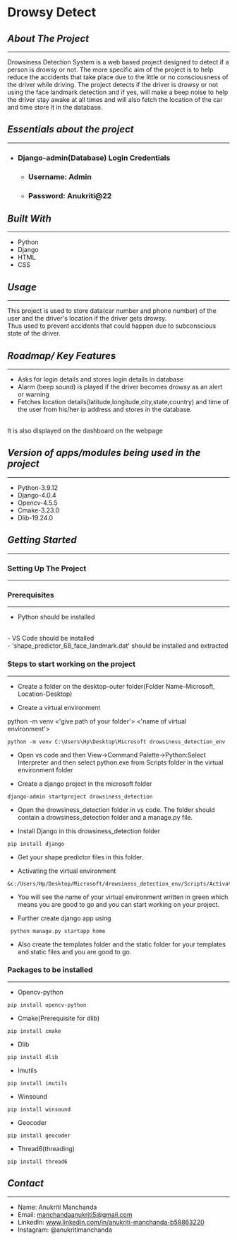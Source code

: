 # **Drowsy Detect**
## _About The Project_
---
 Drowsiness Detection System is a web based project designed to detect if a person is drowsy or not. The more specific aim of the project is to help reduce the accidents that take place due to the little or no consciousness of the driver while driving. The project detects if the driver is drowsy or not using the face landmark detection and if yes, will make a beep noise to help the driver stay awake at all times and will also fetch the location of the car and time store it in the database.

 ## _Essentials about the project_
 ---
 - ### Django-admin(Database) Login Credentials
    - ### Username: Admin
    - ### Password: Anukriti@22
 
 ## _Built With_
 ---
 - Python
 - Django
 - HTML
 - CSS
 ## _Usage_
 ---
 This project is used to store data(car number and phone number) of the user and the driver's location if the driver gets drowsy.
 <br />
 Thus used to prevent accidents that could happen due to subconscious state of the driver. 

 ## _Roadmap/ Key Features_
 ---
 - Asks for login details and stores login details in database
 - Alarm (beep sound) is played if the driver becomes drowsy as an alert or warning
 - Fetches location details(latitude,longitude,city,state,country) and time of the user from his/her ip address and stores in the database.
 <br />
 It is also displayed on the dashboard on the webpage

 ## _Version of apps/modules being used in the project_
 ---
 - Python-3.9.12
 - Django-4.0.4
 - Opencv-4.5.5
 - Cmake-3.23.0
 - Dlib-19.24.0

 ## _Getting Started_
 ---
 ### Setting Up The Project

 ---

 ### Prerequisites
 ---
 - Python should be installed
 <br />
 - VS Code should be installed
 </br>
 - 'shape_predictor_68_face_landmark.dat' should be installed and extracted

 ### Steps to start working on the project
---
 - Create a folder on the desktop-outer folder(Folder Name-Microsoft, Location-Desktop)
 
 - Create a virtual environment
 
 python -m venv <'give path of your folder'> <'name of virtual environment'>

 ```
 python -m venv C:\Users\Hp\Desktop\Microsoft drowsiness_detection_env
 ```
 - Open vs code and then View->Command Palette->Python:Select Interpreter and then select python.exe from Scripts folder in the virtual environment folder

- Create a django project in the microsoft folder
```
django-admin startproject drowsiness_detection
```
 - Open the drowsiness_detection folder in vs code. The folder should contain a drowsiness_detection folder and a manage.py file. 

 - Install Django in this drowsiness_detection folder
 ```
 pip install django
 ```

 - Get your shape predictor files in this folder.

 - Activating the virtual environment

 ```
 &c:/Users/Hp/Desktop/Microsoft/drowsiness_detection_env/Scripts/Activate.ps1
 ```
 - You will see the name of your virtual environment written in green which means you are good to go and you can start working on your project.

 - Further create django app using

```
 python manage.py startapp home
 ```
 - Also create the templates folder and the static folder for your templates and static files and you are good to go.

### Packages to be installed
---
- Opencv-python
```
pip install opencv-python
```
- Cmake(Prerequisite for dlib)
```
pip install cmake
```
- Dlib
```
pip install dlib
```
- Imutils
```
pip install imutils
```
- Winsound
```
pip install winsound
```
- Geocoder
```
pip install geocoder
```
- Thread6(threading)
```
pip install thread6
```
## _Contact_
---
- Name: Anukriti Manchanda
- Email: manchandaanukriti5@gmail.com
- LinkedIn: www.linkedin.com/in/anukriti-manchanda-b58863220
- Instagram: @anukritimanchanda




